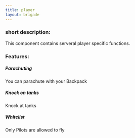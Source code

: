 ```yaml
---
title: player
layout: brigade
---
```


### short description:
This component contains serveral player specific functions.

### Features:
##### Parachuting
You can parachute with your Backpack
##### Knock on tanks
Knock at tanks
##### Whitelist
Only Pilots are allowed to fly
